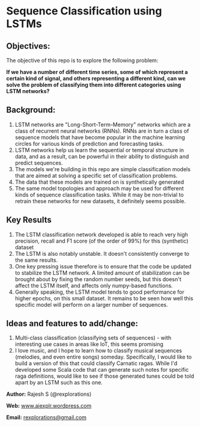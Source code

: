 # Sequence Classification using LSTMs

## Objectives:

The objective of this repo is to explore the following problem:

**If we have a number of different time series, some of which represent a certain kind of signal, and others representing a different kind, can we solve the problem of classifying them into different categories using LSTM networks?**

## Background:

1. LSTM networks are "Long-Short-Term-Memory" networks which are a class of recurrent neural networks (RNNs). RNNs are in turn a class of sequence models that have become popular in the machine learning circles for various kinds of prediction and forecasting tasks. 
2. LSTM networks help us learn the sequential or temporal structure in data, and as a result, can be powerful in their ability to distinguish and predict sequences.
3. The models we're building in this repo are simple classification models that are aimed at solving a specific set of classification problems.
4. The data that these models are trained on is synthetically generated
5. The same model topologies and approach may be used for different kinds of sequence classification tasks. While it may be non-trivial to retrain these networks for new datasets, it definitely seems possible.

## Key Results
1. The LSTM classification network developed is able to reach very high precision, recall and F1 score (of the order of 99%) for this (synthetic) dataset
2. The LSTM is also notably unstable. It doesn't consistently converge to the same results.
3. One key pressing issue therefore is to ensure that the code be updated to stabilize the LSTM network. A limited amount of stabilization can be brought about by fixing the random number seeds, but this doesn't affect the LSTM itself, and affects only numpy-based functions.
4. Generally speaking, the LSTM model tends to good performance for higher epochs, on this small dataset. It remains to be seen how well this specific model will perform on a larger number of sequences. 

## Ideas and features to add/change: 
1. Multi-class classification (classifying sets of sequences) - with interesting use cases in areas like IoT, this seems promising
2. I love music, and I hope to learn how to classify musical sequences (melodies, and even entire songs) someday. Specifically, I would like to build a version of this that could classify Carnatic ragas. While I'd developed some Scala code that can generate such notes for specific raga definitions, would like to see if those generated tunes could be told apart by an LSTM such as this one.

**Author:** Rajesh S (@rexplorations)

**Web:** www.aiexplr.wordpress.com

**Email:** rexplorations@gmail.com
